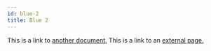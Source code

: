 ```yaml
---
id: blue-2
title: Blue 2
---
```


This is a link to [another document.](doc3.md) This is a link to an [external page.](http://www.example.com/)
